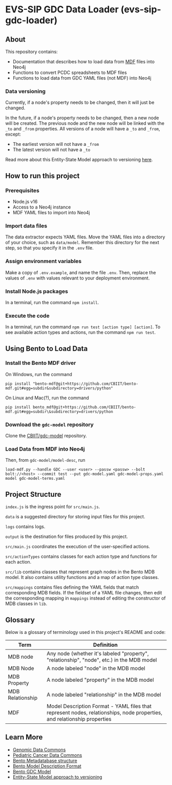 # EVS-SIP GDC Data Loader (evs-sip-gdc-loader)

## About

This repository contains:

- Documentation that describes how to load data from [MDF](https://github.com/CBIIT/bento-mdf#model-description-files-mdf) files into Neo4j
- Functions to convert PCDC spreadsheets to MDF files
- Functions to load data from GDC YAML files (not MDF) into Neo4j

### Data versioning

Currently, if a node's property needs to be changed, then it will just be changed.

In the future, if a node's property needs to be changed, then a new node will be created. The previous node and the new node will be linked with the `_to` and `_from` properties. All versions of a node will have a `_to` and `_from`, except:

- The earliest version will not have a `_from`
- The latest version will not have a `_to`

Read more about this Entity-State Model approach to versioning [here](<https://cbiit.github.io/bento-meta/model_versioning.html>).

## How to run this project

### Prerequisites

- Node.js v16
- Access to a Neo4j instance
- MDF YAML files to import into Neo4j

### Import data files

The data extractor expects YAML files. Move the YAML files into a directory of your choice, such as `data/model`. Remember this directory for the next step, so that you specify it in the `.env` file.

### Assign environment variables

Make a copy of `.env.example`, and name the file `.env`. Then, replace the values of `.env` with values relevant to your deployment environment.

### Install Node.js packages

In a terminal, run the command `npm install`.

### Execute the code

In a terminal, run the command `npm run test [action type] [action]`. To see available action types and actions, run the command `npm run test`.

## Using Bento to Load Data

### Install the Bento MDF driver

On Windows, run the command

    pip install "bento-mdf@git+https://github.com/CBIIT/bento-mdf.git#egg=subdir&subdirectory=drivers/python"

On Linux and Mac(?), run the command

    pip install bento_mdf@git+https://github.com/CBIIT/bento-mdf.git#egg=subdir\&subdirectory=drivers/python

### Download the `gdc-model` repository

Clone the [CBIIT/gdc-model](https://github.com/CBIIT/gdc-model) repository.

### Load Data from MDF into Neo4j

Then, from `gdc-model/model-desc`, run

    load-mdf.py --handle GDC --user <user> --passw <passw> --bolt bolt://<host> --commit test --put gdc-model.yaml gdc-model-props.yaml model gdc-model-terms.yaml

## Project Structure

`index.js` is the ingress point for `src/main.js`.

`data` is a suggested directory for storing input files for this project.

`logs` contains logs.

`output` is the destination for files produced by this project.

`src/main.js` coordinates the execution of the user-specified actions.

`src/actionTypes` contains classes for each action type and functions for each action.

`src/lib` contains classes that represent graph nodes in the Bento MDB model. It also contains utility functions and a map of action type classes.

`src/mappings` contains files defining the YAML fields that match corresponding MDB fields. If the fieldset of a YAML file changes, then edit the corresponding mapping in `mappings` instead of editing the constructor of MDB classes in `lib`.

## Glossary

Below is a glossary of terminology used in this project's README and code:

| Term | Definition |
| ---- | ---------- |
| MDB node | Any node (whether it's labeled "property", "relationship", "node", etc.) in the MDB model |
| MDB Node | A node labeled "node" in the MDB model |
| MDB Property | A node labeled "property" in the MDB model |
| MDB Relationship | A node labeled "relationship" in the MDB model |
| MDF | Model Description Format - YAML files that represent nodes, relationships, node properties, and relationship properties |

## Learn More

- [Genomic Data Commons](<https://github.com/NCI-GDC/gdcdictionary>)
- [Pediatric Cancer Data Commons](https://evs.nci.nih.gov/ftp1/PCDC/About.html)
- [Bento Metadatabase structure](https://github.com/CBIIT/bento-meta/blob/master/metamodel.svg)
- [Bento Model Description Format](https://github.com/CBIIT/bento-mdf#model-description-files-mdf)
- [Bento GDC Model](https://github.com/CBIIT/gdc-model)
- [Entity-State Model approach to versioning](<https://cbiit.github.io/bento-meta/model_versioning.html>)
